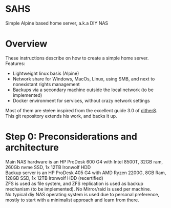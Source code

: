 # SAHS
Simple Alpine based home server, a.k.a DIY NAS

# Overview
These instructions describe on how to create a simple home server. Features:
- Lightweight linux basis (Alpine)
- Network share for Windows, MacOs, Linux, using SMB, and next to nonexistant rights management
- Backups via a secondary machine outside the local network (to be implemented)
- Docker environment for services, without crazy network settings
  
Most of them are ~~stolen~~ inspired from the excellent guide 3.0 of [dither8](https://dither8.xyz/guide/alpine-linux-nas-3/ "Link to dither8's website"). This git repository extends his work, and backs it up. 

# Step 0: Preconsiderations and architecture
Main NAS hardware is an HP ProDesk 600 G4 with Intel 8500T, 32GB ram, 260Gb nvme SSD, 1x 12TB Ironwolf HDD  
Backup server is an HP ProDesk 405 G4 with AMD Ryzen 2200G, 8GB Ram, 128GB SSD, 1x 12TB Ironwolf HDD (recertified)  
ZFS is used as file system, and ZFS replication is used as backup mechanism (to be implemented). No Mirror/raid is used per machine.  
No typical diy NAS operating system is used due to personal preference, mostly to start with a minimalist approach and learn from there.  
